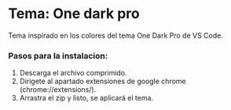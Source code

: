 # Tema: One dark pro

Tema inspirado en los colores del tema One Dark Pro de VS Code.

### Pasos para la instalacion:

1. Descarga el archivo comprimido.
2. Dirigete al apartado extensiones de google chrome (chrome://extensions/).
3. Arrastra el zip y listo, se aplicará el tema.

